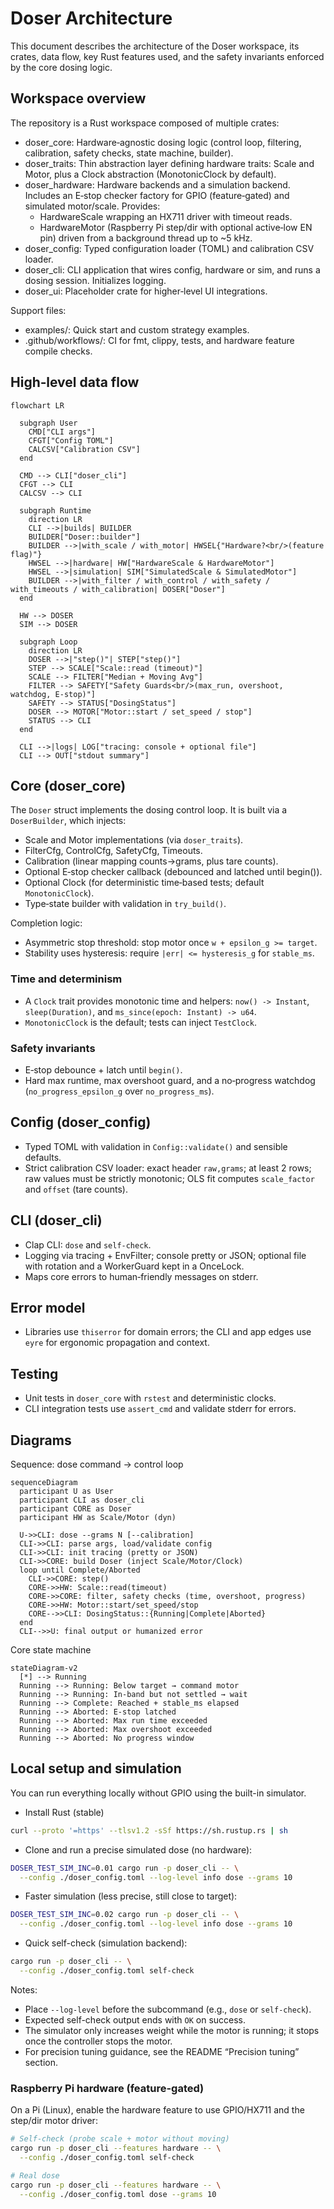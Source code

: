 # Doser Architecture

This document describes the architecture of the Doser workspace, its crates, data flow, key Rust features used, and the safety invariants enforced by the core dosing logic.

## Workspace overview

The repository is a Rust workspace composed of multiple crates:

- doser_core: Hardware‑agnostic dosing logic (control loop, filtering, calibration, safety checks, state machine, builder).
- doser_traits: Thin abstraction layer defining hardware traits: Scale and Motor, plus a Clock abstraction (MonotonicClock by default).
- doser_hardware: Hardware backends and a simulation backend. Includes an E‑stop checker factory for GPIO (feature‑gated) and simulated motor/scale. Provides:
  - HardwareScale wrapping an HX711 driver with timeout reads.
  - HardwareMotor (Raspberry Pi step/dir with optional active‑low EN pin) driven from a background thread up to ~5 kHz.
- doser_config: Typed configuration loader (TOML) and calibration CSV loader.
- doser_cli: CLI application that wires config, hardware or sim, and runs a dosing session. Initializes logging.
- doser_ui: Placeholder crate for higher‑level UI integrations.

Support files:

- examples/: Quick start and custom strategy examples.
- .github/workflows/: CI for fmt, clippy, tests, and hardware feature compile checks.

## High‑level data flow

```mermaid
flowchart LR

  subgraph User
    CMD["CLI args"]
    CFGT["Config TOML"]
    CALCSV["Calibration CSV"]
  end

  CMD --> CLI["doser_cli"]
  CFGT --> CLI
  CALCSV --> CLI

  subgraph Runtime
    direction LR
    CLI -->|builds| BUILDER
    BUILDER["Doser::builder"]
    BUILDER -->|with_scale / with_motor| HWSEL{"Hardware?<br/>(feature flag)"}
    HWSEL -->|hardware| HW["HardwareScale & HardwareMotor"]
    HWSEL -->|simulation| SIM["SimulatedScale & SimulatedMotor"]
    BUILDER -->|with_filter / with_control / with_safety / with_timeouts / with_calibration| DOSER["Doser"]
  end

  HW --> DOSER
  SIM --> DOSER

  subgraph Loop
    direction LR
    DOSER -->|"step()"| STEP["step()"]
    STEP --> SCALE["Scale::read (timeout)"]
    SCALE --> FILTER["Median + Moving Avg"]
    FILTER --> SAFETY["Safety Guards<br/>(max_run, overshoot, watchdog, E-stop)"]
    SAFETY --> STATUS["DosingStatus"]
    DOSER --> MOTOR["Motor::start / set_speed / stop"]
    STATUS --> CLI
  end

  CLI -->|logs| LOG["tracing: console + optional file"]
  CLI --> OUT["stdout summary"]
```

## Core (doser_core)

The `Doser` struct implements the dosing control loop. It is built via a `DoserBuilder`, which injects:

- Scale and Motor implementations (via `doser_traits`).
- FilterCfg, ControlCfg, SafetyCfg, Timeouts.
- Calibration (linear mapping counts→grams, plus tare counts).
- Optional E‑stop checker callback (debounced and latched until begin()).
- Optional Clock (for deterministic time‑based tests; default `MonotonicClock`).
- Type‑state builder with validation in `try_build()`.

Completion logic:

- Asymmetric stop threshold: stop motor once `w + epsilon_g >= target`.
- Stability uses hysteresis: require `|err| <= hysteresis_g` for `stable_ms`.

### Time and determinism

- A `Clock` trait provides monotonic time and helpers: `now() -> Instant`, `sleep(Duration)`, and `ms_since(epoch: Instant) -> u64`.
- `MonotonicClock` is the default; tests can inject `TestClock`.

### Safety invariants

- E‑stop debounce + latch until `begin()`.
- Hard max runtime, max overshoot guard, and a no‑progress watchdog (`no_progress_epsilon_g` over `no_progress_ms`).

## Config (doser_config)

- Typed TOML with validation in `Config::validate()` and sensible defaults.
- Strict calibration CSV loader: exact header `raw,grams`; at least 2 rows; raw values must be strictly monotonic; OLS fit computes `scale_factor` and `offset` (tare counts).

## CLI (doser_cli)

- Clap CLI: `dose` and `self-check`.
- Logging via tracing + EnvFilter; console pretty or JSON; optional file with rotation and a WorkerGuard kept in a OnceLock.
- Maps core errors to human‑friendly messages on stderr.

## Error model

- Libraries use `thiserror` for domain errors; the CLI and app edges use `eyre` for ergonomic propagation and context.

## Testing

- Unit tests in `doser_core` with `rstest` and deterministic clocks.
- CLI integration tests use `assert_cmd` and validate stderr for errors.

## Diagrams

Sequence: dose command → control loop

```mermaid
sequenceDiagram
  participant U as User
  participant CLI as doser_cli
  participant CORE as Doser
  participant HW as Scale/Motor (dyn)

  U->>CLI: dose --grams N [--calibration]
  CLI->>CLI: parse args, load/validate config
  CLI->>CLI: init tracing (pretty or JSON)
  CLI->>CORE: build Doser (inject Scale/Motor/Clock)
  loop until Complete/Aborted
    CLI->>CORE: step()
    CORE->>HW: Scale::read(timeout)
    CORE->>CORE: filter, safety checks (time, overshoot, progress)
    CORE->>HW: Motor::start/set_speed/stop
    CORE-->>CLI: DosingStatus::{Running|Complete|Aborted}
  end
  CLI-->>U: final output or humanized error
```

Core state machine

```mermaid
stateDiagram-v2
  [*] --> Running
  Running --> Running: Below target → command motor
  Running --> Running: In-band but not settled → wait
  Running --> Complete: Reached + stable_ms elapsed
  Running --> Aborted: E-stop latched
  Running --> Aborted: Max run time exceeded
  Running --> Aborted: Max overshoot exceeded
  Running --> Aborted: No progress window
```

## Local setup and simulation

You can run everything locally without GPIO using the built-in simulator.

- Install Rust (stable)

```bash
curl --proto '=https' --tlsv1.2 -sSf https://sh.rustup.rs | sh
```

- Clone and run a precise simulated dose (no hardware):

```bash
DOSER_TEST_SIM_INC=0.01 cargo run -p doser_cli -- \
  --config ./doser_config.toml --log-level info dose --grams 10
```

- Faster simulation (less precise, still close to target):

```bash
DOSER_TEST_SIM_INC=0.02 cargo run -p doser_cli -- \
  --config ./doser_config.toml --log-level info dose --grams 10
```

- Quick self-check (simulation backend):

```bash
cargo run -p doser_cli -- \
  --config ./doser_config.toml self-check
```

Notes:

- Place `--log-level` before the subcommand (e.g., `dose` or `self-check`).
- Expected self-check output ends with `OK` on success.
- The simulator only increases weight while the motor is running; it stops once the controller stops the motor.
- For precision tuning guidance, see the README “Precision tuning” section.

### Raspberry Pi hardware (feature-gated)

On a Pi (Linux), enable the hardware feature to use GPIO/HX711 and the step/dir motor driver:

```bash
# Self-check (probe scale + motor without moving)
cargo run -p doser_cli --features hardware -- \
  --config ./doser_config.toml self-check

# Real dose
cargo run -p doser_cli --features hardware -- \
  --config ./doser_config.toml dose --grams 10
```
